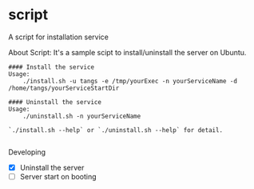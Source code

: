 # script

A script for installation service

About Script: It's a sample scipt to install/uninstall the server on Ubuntu.

```
#### Install the service
Usage:
    ./install.sh -u tangs -e /tmp/yourExec -n yourServiceName -d /home/tangs/yourServiceStartDir
    
#### Uninstall the service
Usage:
    ./uninstall.sh -n yourServiceName
    
`./install.sh --help` or `./uninstall.sh --help` for detail.
	
```
Developing

- [x] Uninstall the server
- [ ] Server start on booting